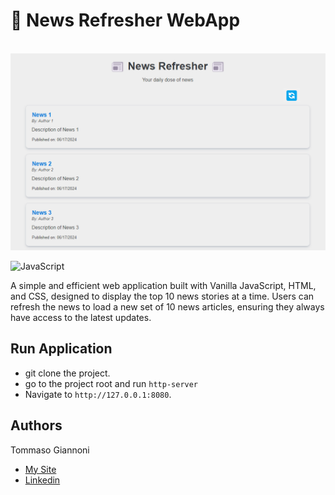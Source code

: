 # 📰 News Refresher WebApp
<br/>
<img src="https://github.com/tommasogiannoni/newsrefresher/blob/main/assets/preview.png"></h2>
<br/>

![JavaScript](https://img.shields.io/badge/Language-javascript-blue)

A simple and efficient web application built with Vanilla JavaScript, HTML, and CSS, designed to display the top 10 news stories at a time. 
Users can refresh the news to load a new set of 10 news articles, ensuring they always have access to the latest updates.

## Run Application

- git clone the project.
- go to the project root and run `http-server`
- Navigate to `http://127.0.0.1:8080`.

## Authors
Tommaso Giannoni

- [My Site](https://www.tommasogiannoni.com)
- [Linkedin](https://www.linkedin.com/in/tommasogiannoni)
